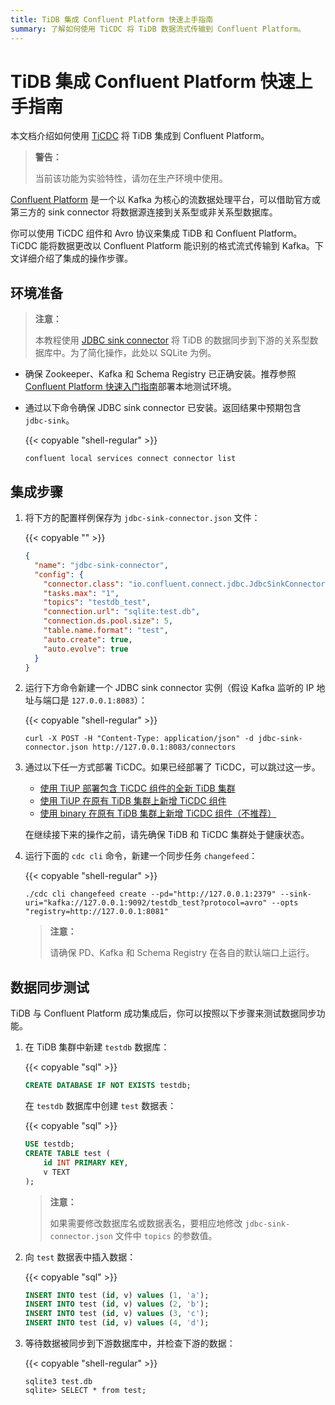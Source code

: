 ```yaml
---
title: TiDB 集成 Confluent Platform 快速上手指南
summary: 了解如何使用 TiCDC 将 TiDB 数据流式传输到 Confluent Platform。
---
```


# TiDB 集成 Confluent Platform 快速上手指南

本文档介绍如何使用 [TiCDC](/ticdc/ticdc-overview.md) 将 TiDB 集成到 Confluent Platform。

> **警告：**
>
> 当前该功能为实验特性，请勿在生产环境中使用。

[Confluent Platform](https://docs.confluent.io/current/platform.html) 是一个以 Kafka 为核心的流数据处理平台，可以借助官方或第三方的 sink connector 将数据源连接到关系型或非关系型数据库。

你可以使用 TiCDC 组件和 Avro 协议来集成 TiDB 和 Confluent Platform。TiCDC 能将数据更改以 Confluent Platform 能识别的格式流式传输到 Kafka。下文详细介绍了集成的操作步骤。

## 环境准备

> **注意：**
>
> 本教程使用 [JDBC sink connector](https://docs.confluent.io/current/connect/kafka-connect-jdbc/sink-connector/index.html#load-the-jdbc-sink-connector) 将 TiDB 的数据同步到下游的关系型数据库中。为了简化操作，此处以 SQLite 为例。

+ 确保 Zookeeper、Kafka 和 Schema Registry 已正确安装。推荐参照 [Confluent Platform 快速入门指南](https://docs.confluent.io/current/quickstart/ce-quickstart.html#ce-quickstart)部署本地测试环境。

+ 通过以下命令确保 JDBC sink connector 已安装。返回结果中预期包含 `jdbc-sink`。

    {{< copyable "shell-regular" >}}

    ```shell
    confluent local services connect connector list
    ```

## 集成步骤

1. 将下方的配置样例保存为 `jdbc-sink-connector.json` 文件：

    {{< copyable "" >}}

    ```json
    {
      "name": "jdbc-sink-connector",
      "config": {
        "connector.class": "io.confluent.connect.jdbc.JdbcSinkConnector",
        "tasks.max": "1",
        "topics": "testdb_test",
        "connection.url": "sqlite:test.db",
        "connection.ds.pool.size": 5,
        "table.name.format": "test",
        "auto.create": true,
        "auto.evolve": true
      }
    }
    ```

2. 运行下方命令新建一个 JDBC sink connector 实例（假设 Kafka 监听的 IP 地址与端口是 `127.0.0.1:8083`）：

    {{< copyable "shell-regular" >}}

    ```shell
    curl -X POST -H "Content-Type: application/json" -d jdbc-sink-connector.json http://127.0.0.1:8083/connectors
    ```

3. 通过以下任一方式部署 TiCDC。如果已经部署了 TiCDC，可以跳过这一步。

    - [使用 TiUP 部署包含 TiCDC 组件的全新 TiDB 集群](/ticdc/deploy-ticdc.md#使用-tiup-部署包含-ticdc-组件的全新-tidb-集群)
    - [使用 TiUP 在原有 TiDB 集群上新增 TiCDC 组件](/ticdc/deploy-ticdc.md#使用-tiup-在原有-tidb-集群上新增-ticdc-组件)
    - [使用 binary 在原有 TiDB 集群上新增 TiCDC 组件（不推荐）](/ticdc/deploy-ticdc.md#使用-binary-在原有-tidb-集群上新增-ticdc-组件不推荐)

    在继续接下来的操作之前，请先确保 TiDB 和 TiCDC 集群处于健康状态。

4. 运行下面的 `cdc cli` 命令，新建一个同步任务 `changefeed`：

    {{< copyable "shell-regular" >}}

    ```shell
    ./cdc cli changefeed create --pd="http://127.0.0.1:2379" --sink-uri="kafka://127.0.0.1:9092/testdb_test?protocol=avro" --opts "registry=http://127.0.0.1:8081"
    ```

    > **注意：**
    >
    > 请确保 PD、Kafka 和 Schema Registry 在各自的默认端口上运行。

## 数据同步测试

TiDB 与 Confluent Platform 成功集成后，你可以按照以下步骤来测试数据同步功能。

1. 在 TiDB 集群中新建 `testdb` 数据库：

    {{< copyable "sql" >}}

    ```sql
    CREATE DATABASE IF NOT EXISTS testdb;
    ```

    在 `testdb` 数据库中创建 `test` 数据表：

    {{< copyable "sql" >}}

    ```sql
    USE testdb;
    CREATE TABLE test (
        id INT PRIMARY KEY,
        v TEXT
    );
    ```

    > **注意：**
    >
    > 如果需要修改数据库名或数据表名，要相应地修改 `jdbc-sink-connector.json` 文件中 `topics` 的参数值。

2. 向 `test` 数据表中插入数据：

    {{< copyable "sql" >}}

    ```sql
    INSERT INTO test (id, v) values (1, 'a');
    INSERT INTO test (id, v) values (2, 'b');
    INSERT INTO test (id, v) values (3, 'c');
    INSERT INTO test (id, v) values (4, 'd');
    ```

3. 等待数据被同步到下游数据库中，并检查下游的数据：

    {{< copyable "shell-regular" >}}

    ```shell
    sqlite3 test.db
    sqlite> SELECT * from test;
    ```
